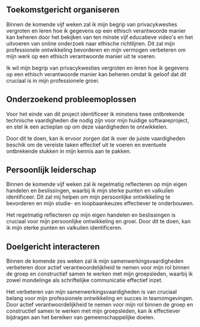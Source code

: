 ## Toekomstgericht organiseren

Binnen de komende vijf weken zal ik mijn begrip van privacykwesties vergroten en leren hoe ik gegevens op een ethisch verantwoorde manier kan beheren door het bekijken van ten minste vijf educatieve video's en het uitvoeren van online onderzoek naar ethische richtlijnen. Dit zal mijn professionele ontwikkeling bevorderen en mijn vermogen verbeteren om mijn werk op een ethisch verantwoorde manier uit te voeren.

Ik wil mijn begrip van privacykwesties vergroten en leren hoe ik gegevens op een ethisch verantwoorde manier kan beheren omdat ik geloof dat dit cruciaal is in mijn professionele groei. 

## Onderzoekend probleemoplossen

Voor het einde van dit project identificeer ik minstens twee ontbrekende technische vaardigheden die nodig zijn voor mijn huidige softwareproject, en stel ik een actieplan op om deze vaardigheden te ontwikkelen.

Door dit te doen, kan ik ervoor zorgen dat ik over de juiste vaardigheden beschik om de vereiste taken effectief uit te voeren en eventuele ontbrekende stukken in mijn kennis aan te pakken.

## Persoonlijk leiderschap

Binnen de komende vijf weken zal ik regelmatig reflecteren op mijn eigen handelen en beslissingen, waarbij ik mijn sterke punten en valkuilen identificeer. Dit zal mij helpen om mijn persoonlijke ontwikkeling te bevorderen en mijn studie- en loopbaankeuzes effectiever te onderbouwen.

Het regelmatig reflecteren op mijn eigen handelen en beslissingen is cruciaal voor mijn persoonlijke ontwikkeling en groei. Door dit te doen, kan ik mijn sterke punten en valkuilen identificeren.

## Doelgericht interacteren

Binnen de komende zes weken zal ik mijn samenwerkingsvaardigheden verbeteren door actief verantwoordelijkheid te nemen voor mijn rol binnen de groep en constructief samen te werken met mijn groepsleden, waarbij ik zowel mondelinge als schriftelijke communicatie effectief inzet.

Het verbeteren van mijn samenwerkingsvaardigheden is van cruciaal belang voor mijn professionele ontwikkeling en succes in teamomgevingen. Door actief verantwoordelijkheid te nemen voor mijn rol binnen de groep en constructief samen te werken met mijn groepsleden, kan ik effectiever bijdragen aan het bereiken van gemeenschappelijke doelen. 